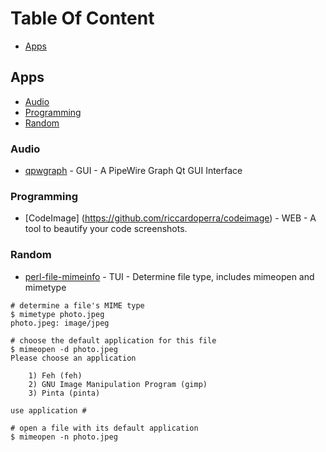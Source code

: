 # Table Of Content

- [Apps](#apps)

## Apps

- [Audio](#audio)
- [Programming](#programming)
- [Random](#random)

### Audio

- [qpwgraph](https://github.com/rncbc/qpwgraph) - GUI - A PipeWire Graph Qt GUI Interface

### Programming

- [CodeImage] (<https://github.com/riccardoperra/codeimage>) - WEB - A tool to beautify your code screenshots.

### Random

- [perl-file-mimeinfo](https://archlinux.org/packages/extra/any/perl-file-mimeinfo/) - TUI - Determine file type, includes mimeopen and mimetype

```
# determine a file's MIME type
$ mimetype photo.jpeg
photo.jpeg: image/jpeg

# choose the default application for this file
$ mimeopen -d photo.jpeg
Please choose an application

    1) Feh (feh)
    2) GNU Image Manipulation Program (gimp)
    3) Pinta (pinta)

use application #

# open a file with its default application
$ mimeopen -n photo.jpeg
```
